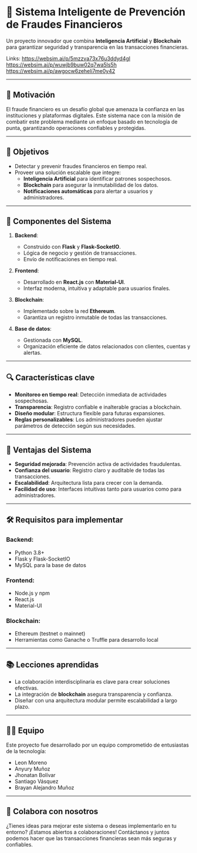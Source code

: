 # 🚀 Sistema Inteligente de Prevención de Fraudes Financieros

Un proyecto innovador que combina **Inteligencia Artificial** y **Blockchain** para garantizar seguridad y transparencia en las transacciones financieras.

Links:
https://websim.ai/p/5mzzva73x76u3ddyd4gl
https://websim.ai/p/wuwjb9buw02q7wa5ls5h
https://websim.ai/p/awgocw6zeheli7me0y42

---

## 📌 **Motivación**

El fraude financiero es un desafío global que amenaza la confianza en las instituciones y plataformas digitales. Este sistema nace con la misión de combatir este problema mediante un enfoque basado en tecnología de punta, garantizando operaciones confiables y protegidas.

---

## 🎯 **Objetivos**

- Detectar y prevenir fraudes financieros en tiempo real.
- Proveer una solución escalable que integre:
  - **Inteligencia Artificial** para identificar patrones sospechosos.
  - **Blockchain** para asegurar la inmutabilidad de los datos.
  - **Notificaciones automáticas** para alertar a usuarios y administradores.

---

## 🔧 **Componentes del Sistema**

1. **Backend**:
   - Construido con **Flask** y **Flask-SocketIO**.
   - Lógica de negocio y gestión de transacciones.
   - Envío de notificaciones en tiempo real.

2. **Frontend**:
   - Desarrollado en **React.js** con **Material-UI**.
   - Interfaz moderna, intuitiva y adaptable para usuarios finales.

3. **Blockchain**:
   - Implementado sobre la red **Ethereum**.
   - Garantiza un registro inmutable de todas las transacciones.

4. **Base de datos**:
   - Gestionada con **MySQL**.
   - Organización eficiente de datos relacionados con clientes, cuentas y alertas.

---

## 🔍 **Características clave**

- **Monitoreo en tiempo real**: Detección inmediata de actividades sospechosas.
- **Transparencia**: Registro confiable e inalterable gracias a blockchain.
- **Diseño modular**: Estructura flexible para futuras expansiones.
- **Reglas personalizables**: Los administradores pueden ajustar parámetros de detección según sus necesidades.

---

## 🌟 **Ventajas del Sistema**

- **Seguridad mejorada**: Prevención activa de actividades fraudulentas.
- **Confianza del usuario**: Registro claro y auditable de todas las transacciones.
- **Escalabilidad**: Arquitectura lista para crecer con la demanda.
- **Facilidad de uso**: Interfaces intuitivas tanto para usuarios como para administradores.

---

## 🛠️ **Requisitos para implementar**

### Backend:
- Python 3.8+
- Flask y Flask-SocketIO
- MySQL para la base de datos

### Frontend:
- Node.js y npm
- React.js
- Material-UI

### Blockchain:
- Ethereum (testnet o mainnet)
- Herramientas como Ganache o Truffle para desarrollo local

---

## 📚 **Lecciones aprendidas**

- La colaboración interdisciplinaria es clave para crear soluciones efectivas.
- La integración de **blockchain** asegura transparencia y confianza.
- Diseñar con una arquitectura modular permite escalabilidad a largo plazo.

---

## 🧑‍💻 **Equipo**

Este proyecto fue desarrollado por un equipo comprometido de entusiastas de la tecnología:
- Leon Moreno
- Anyury Muñoz
- Jhonatan Bolívar
- Santiago Vásquez
- Brayan Alejandro Muñoz

---

## 🤝 **Colabora con nosotros**

¿Tienes ideas para mejorar este sistema o deseas implementarlo en tu entorno? ¡Estamos abiertos a colaboraciones! Contáctanos y juntos podemos hacer que las transacciones financieras sean más seguras y confiables.
